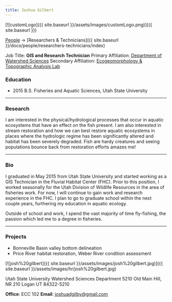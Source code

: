 ```yaml
---
title: Joshua Gilbert
---
```


[![customLogo]({{ site.baseurl }}/assets/images/customLogo.png)]({{ site.baseurl }})

[People]({{site.baseurl}}/docs/people/index) -> [Researchers & Technicians]({{ site.baseurl }}/docs/people/researchers-technicians/index)

Job Title: **GIS and Research Technician**
Primary Affiliation: [Department of Watershed Sciences](http://www.cnr.usu.edu/wats)
Secondary Affiliation: [Ecogeomorphology & Topographic Analysis Lab](http://etal.joewheaton.org/a/joewheaton.org/et-al/)

### Education

- 2015 B.S. Fisheries and Aquatic Sciences, Utah State University

------

### Research

 I am interested in the physical/hydrological processes that occur in aquatic ecosystems that have an effect on the fish present. I am also interested in stream restoration and how we can best restore aquatic ecosystems in places where the hydrologic regime has been significantly altered and habitat has been severely degraded. Fish are hardy creatures and seeing populations bounce back from restoration efforts amazes me!

------

### Bio

I graduated in May 2015 from Utah State University and started working as a  GIS Technician in the Fluvial Habitat Center (FHC). Prior to this position, I worked seasonally for the Utah Division of Wildlife Resources in the area of fisheries work. For now, I will continue to gain work and research experience in the FHC. I plan to go to graduate school within the next couple years, furthering my education in  aquatic ecology.

Outside of school and work, I spend the vast majority of time fly-fishing, the passion which led me to a degree in fisheries. 

------

### Projects

- Bonneville Basin valley bottom delineation
- Price River habitat restoration, Weber River condition assessment

[![josh%20gilbert]({{ site.baseurl }}/assets/images/josh%20gilbert.jpg)]({{ site.baseurl }}/assets/images/hr/josh%20gilbert.jpg)

Utah State University
Watershed Sciences Department
5210 Old Main Hill, NR 210
Logan UT 84322-5210

**Office**: ECC 102
**Email**: joshuadgilby@gmail.com

